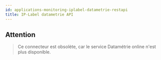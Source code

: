 ```yaml
---
id: applications-monitoring-iplabel-datametrie-restapi
title: IP-Label datametrie API
---
```


## Attention

> Ce connecteur est obsolète, car le service Datamétrie 
> online n'est plus disponible.
